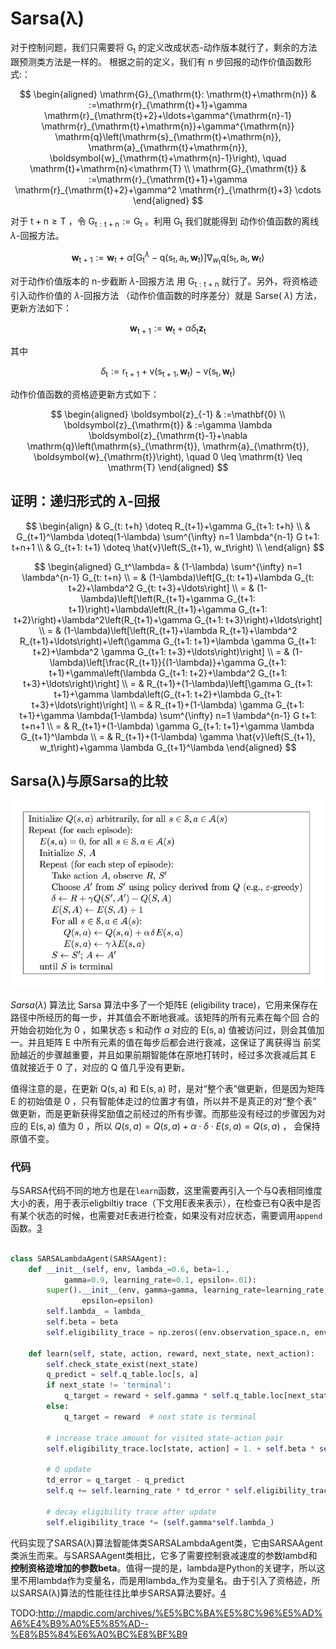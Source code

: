 # Sarsa(λ)

对于控制问题，我们只需要将 $\mathrm{G}_{\mathrm{t}}$ 的定义改成状态-动作版本就行了，剩余的方法跟预测类方法是一样的。 根据之前的定义，我们有 $\mathrm{n}$ 步回报的动作价值函数形式:：

$$
\begin{aligned}
\mathrm{G}_{\mathrm{t}: \mathrm{t}+\mathrm{n}} & :=\mathrm{r}_{\mathrm{t}+1}+\gamma \mathrm{r}_{\mathrm{t}+2}+\ldots+\gamma^{\mathrm{n}-1} \mathrm{r}_{\mathrm{t}+\mathrm{n}}+\gamma^{\mathrm{n}} \mathrm{q}\left(\mathrm{s}_{\mathrm{t}+\mathrm{n}}, \mathrm{a}_{\mathrm{t}+\mathrm{n}}, \boldsymbol{w}_{\mathrm{t}+\mathrm{n}-1}\right), \quad \mathrm{t}+\mathrm{n}<\mathrm{T} \\
\mathrm{G}_{\mathrm{t}} & :=\mathrm{r}_{\mathrm{t}+1}+\gamma \mathrm{r}_{\mathrm{t}+2}+\gamma^2 \mathrm{r}_{\mathrm{t}+3} \cdots
\end{aligned}
$$

对于 $\mathrm{t}+\mathrm{n} \geq \mathrm{T}$ ，令 $\mathrm{G}_{\mathrm{t}: \mathrm{t+n}}:=\mathrm{G}_{\mathrm{t}}$ 。利用 $\mathrm{G}_{\mathrm{t}}$ 我们就能得到 动作价值函数的离线 $\lambda$-回报方法。

$$
\boldsymbol{w}_{\mathrm{t}+1}:=\boldsymbol{w}_{\mathrm{t}}+\alpha\left[\mathrm{G}_{\mathrm{t}}^\lambda-\mathrm{q}\left(\mathrm{s}_{\mathrm{t}}, \mathrm{a}_{\mathrm{t}}, \boldsymbol{w}_{\mathrm{t}}\right)\right] \nabla_{w_{\mathrm{t}}} \mathrm{q}\left(\mathrm{s}_{\mathrm{t}}, \mathrm{a}_{\mathrm{t}}, \boldsymbol{w}_{\mathrm{t}}\right)
$$

对于动作价值版本的 $\mathrm{n}$-步截断 $\lambda$-回报方法 用 $\mathrm{G}_{\mathrm{t}: \mathrm{t}+\mathrm{n}}$ 就行了。另外，将资格迹引入动作价值的 $\lambda$-回报方法 （动作价值函数的时序差分）就是 Sarse( $\lambda)$ 方法，更新方法如下：

$$
\boldsymbol{w}_{\mathrm{t+1}}:=\boldsymbol{w}_{\mathrm{t}}+\alpha \delta_{\mathrm{t}} \boldsymbol{z}_{\mathrm{t}}
$$

其中

$$
\delta_{\mathrm{t}}:=\mathrm{r}_{\mathrm{t}+1}+\mathrm{v}\left(\mathrm{s}_{\mathrm{t}+1}, \boldsymbol{w}_{\mathrm{t}}\right)-\mathrm{v}\left(\mathrm{s}_{\mathrm{t}}, \boldsymbol{w}_{\mathrm{t}}\right)
$$

动作价值函数的资格迹更新方式如下：

$$
\begin{aligned}
\boldsymbol{z}_{-1} & :=\mathbf{0} \\
\boldsymbol{z}_{\mathrm{t}} & :=\gamma \lambda \boldsymbol{z}_{\mathrm{t}-1}+\nabla \mathrm{q}\left(\mathrm{s}_{\mathrm{t}}, \mathrm{a}_{\mathrm{t}}, \boldsymbol{w}_{\mathrm{t}}\right), \quad 0 \leq \mathrm{t} \leq \mathrm{T}
\end{aligned}
$$



## 证明：递归形式的 $\lambda$-回报

$$
\begin{align}
& G_{t: t+h} \doteq R_{t+1}+\gamma G_{t+1: t+h} \\
& G_{t+1}^\lambda \doteq(1-\lambda) \sum^{\infty} n=1 \lambda^{n-1} G t+1: t+n+1 \\
& G_{t+1: t+1} \doteq \hat{v}\left(S_{t+1}, w_t\right) \\
\end{align}
$$

$$
\begin{aligned}
G_t^\lambda= & (1-\lambda) \sum^{\infty} n=1 \lambda^{n-1} G_{t: t+n} \\
= & (1-\lambda)\left[G_{t: t+1}+\lambda G_{t: t+2}+\lambda^2 G_{t: t+3}+\ldots\right] \\
= & (1-\lambda)\left[\left(R_{t+1}+\gamma G_{t+1: t+1}\right)+\lambda\left(R_{t+1}+\gamma G_{t+1: t+2}\right)+\lambda^2\left(R_{t+1}+\gamma G_{t+1: t+3}\right)+\ldots\right] \\
= & (1-\lambda)\left[\left(R_{t+1}+\lambda R_{t+1}+\lambda^2 R_{t+1}+\ldots\right)+\left(\gamma G_{t+1: t+1}+\lambda \gamma G_{t+1: t+2}+\lambda^2 \gamma G_{t+1: t+3}+\ldots\right)\right] \\
= & (1-\lambda)\left[\frac{R_{t+1}}{(1-\lambda)}+\gamma G_{t+1: t+1}+\gamma\left(\lambda G_{t+1: t+2}+\lambda^2 G_{t+1: t+3}+\ldots\right)\right] \\
= & R_{t+1}+(1-\lambda)\left[\gamma G_{t+1: t+1}+\gamma \lambda\left(G_{t+1: t+2}+\lambda G_{t+1: t+3}+\ldots\right)\right] \\
= & R_{t+1}+(1-\lambda) \gamma G_{t+1: t+1}+\gamma \lambda(1-\lambda) \sum^{\infty} n=1 \lambda^{n-1} G t+1: t+n+1 \\
= & R_{t+1}+(1-\lambda) \gamma G_{t+1: t+1}+\gamma \lambda G_{t+1}^\lambda \\
= & R_{t+1}+(1-\lambda) \gamma \hat{v}\left(S_{t+1}, w_t\right)+\gamma \lambda G_{t+1}^\lambda
\end{aligned}
$$

## Sarsa(λ)与原Sarsa的比较

![Sarsa(λ)伪代码](../../img/Sarsa(lambda).png)

$Sarsa(\lambda)$ 算法比 Sarsa 算法中多了一个矩阵E (eligibility trace)，它用来保存在路径中所经历的每一步，并其值会不断地衰减。该矩阵的所有元素在每个回 合的开始会初始化为 0 ，如果状态 $\mathrm{s}$ 和动作 $a$ 对应的 $\mathrm{E}(\mathrm{s}, \mathrm{a})$ 值被访问过，则会其值加一。并且矩阵 $\mathrm{E}$ 中所有元素的值在每步后都会进行衰减，这保证了离获得当 前奖励越近的步骤越重要，并且如果前期智能体在原地打转时，经过多次衰减后其 $\mathrm{E}$ 值就接近于 0 了，对应的 $\mathrm{Q}$ 值几乎没有更新。

值得注意的是，在更新 $\mathrm{Q}(\mathrm{s}, \mathrm{a})$ 和 $\mathrm{E}(\mathrm{s}, \mathrm{a})$ 时，是对“整个表”做更新，但是因为矩阵 $\mathrm{E}$ 的初始值是 0 ，只有智能体走过的位置才有值，所以并不是真正的对“整个表” 做更新，而是更新获得奖励值之前经过的所有步骤。而那些没有经过的步骤因为对应的 $\mathrm{E}(\mathrm{s}, \mathrm{a})$ 值为 0 ，所以 $Q(s, a)=Q(s, a)+\alpha \cdot \delta \cdot E(s, a)=Q(s, a)$ ， 会保持原值不变。

### 代码

与SARSA代码不同的地方也是在`learn`函数，这里需要再引入一个与Q表相同维度大小的表，用于表示eligbiltiy trace（下文用E表来表示），在检查已有Q表中是否有某个状态的时候，也需要对E表进行检查，如果没有对应状态，需要调用`append`函数。[3]

```py

class SARSALambdaAgent(SARSAAgent):
    def __init__(self, env, lambda_=0.6, beta=1.,
            gamma=0.9, learning_rate=0.1, epsilon=.01):
        super().__init__(env, gamma=gamma, learning_rate=learning_rate,
                epsilon=epsilon)
        self.lambda_ = lambda_
        self.beta = beta
        self.eligibility_trace = np.zeros((env.observation_space.n, env.action_space.n))

    def learn(self, state, action, reward, next_state, next_action):
        self.check_state_exist(next_state)
        q_predict = self.q_table.loc[s, a]
        if next_state != 'terminal':
            q_target = reward + self.gamma * self.q_table.loc[next_state, next_action]  # next state is not terminal
        else:
            q_target = reward  # next state is terminal

        # increase trace amount for visited state-action pair
        self.eligibility_trace.loc[state, action] = 1. + self.beta * self.eligibility_trace.loc[state, action]

        # Q update
        td_error = q_target - q_predict
        self.q += self.learning_rate * td_error * self.eligibility_trace

        # decay eligibility trace after update
        self.eligibility_trace *= (self.gamma*self.lambda_)
```

代码实现了SARSA(λ)算法智能体类SARSALambdaAgent类，它由SARSAAgent类派生而来。与SARSAAgent类相比，它多了需要控制衰减速度的参数lambd和**控制资格迹增加的参数beta**。值得一提的是，lambda是Python的关键字，所以这里不用lambda作为变量名，而是用lambda_作为变量名。由于引入了资格迹，所以SARSA(λ)算法的性能往往比单步SARSA算法要好。[4]

[1]: https://kelincc.cn/post/zi-ge-ji-eligibility-traces/
[2]: http://zuzhiang.cn/2019/10/10/sarsa/
[3]: https://zhuanlan.zhihu.com/p/262019592
[4]: https://www.guyuehome.com/33225

TODO:http://mapdic.com/archives/%E5%BC%BA%E5%8C%96%E5%AD%A6%E4%B9%A0%E5%85%AD--%E8%B5%84%E6%A0%BC%E8%BF%B9
